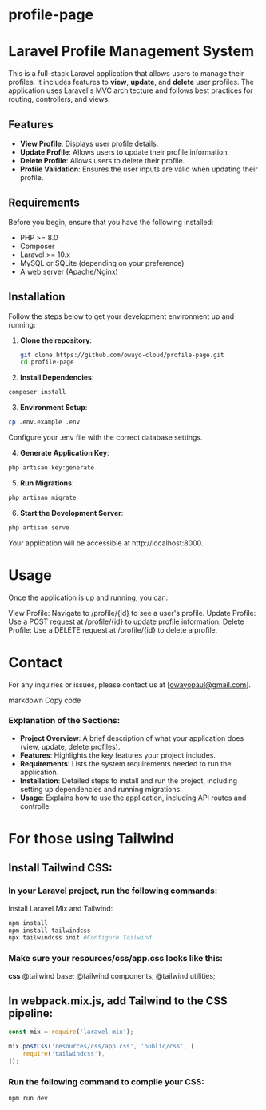 # profile-page
# Laravel Profile Management System

This is a full-stack Laravel application that allows users to manage their profiles. It includes features to **view**, **update**, and **delete** user profiles. The application uses Laravel's MVC architecture and follows best practices for routing, controllers, and views.

## Features

- **View Profile**: Displays user profile details.
- **Update Profile**: Allows users to update their profile information.
- **Delete Profile**: Allows users to delete their profile.
- **Profile Validation**: Ensures the user inputs are valid when updating their profile.

## Requirements

Before you begin, ensure that you have the following installed:

- PHP >= 8.0
- Composer
- Laravel >= 10.x
- MySQL or SQLite (depending on your preference)
- A web server (Apache/Nginx)

## Installation

Follow the steps below to get your development environment up and running:

1. **Clone the repository**:

   ```bash
   git clone https://github.com/owayo-cloud/profile-page.git
   cd profile-page 

2. **Install Dependencies**:

```bash
composer install
```

3. **Environment Setup**:

```bash
cp .env.example .env
```
Configure your .env file with the correct database settings.

4. **Generate Application Key**:

```bash
php artisan key:generate
```

5. **Run Migrations**:

```bash
php artisan migrate
```

6. **Start the Development Server**:

```bash
php artisan serve
```
Your application will be accessible at http://localhost:8000.

# Usage
Once the application is up and running, you can:

View Profile: Navigate to /profile/{id} to see a user's profile.
Update Profile: Use a POST request at /profile/{id} to update profile information.
Delete Profile: Use a DELETE request at /profile/{id} to delete a profile.

# Contact
For any inquiries or issues, please contact us at [owayopaul@gmail.com].

markdown
Copy code

### Explanation of the Sections:

- **Project Overview**: A brief description of what your application does (view, update, delete profiles).
- **Features**: Highlights the key features your project includes.
- **Requirements**: Lists the system requirements needed to run the application.
- **Installation**: Detailed steps to install and run the project, including setting up dependencies and running migrations.
- **Usage**: Explains how to use the application, including API routes and controlle

# For those using Tailwind
## Install Tailwind CSS:
### In your Laravel project, run the following commands:

Install Laravel Mix and Tailwind:
```bash
npm install
npm install tailwindcss
npx tailwindcss init #Configure Tailwind
```

### Make sure your resources/css/app.css looks like this:

**css**
@tailwind base;
@tailwind components;
@tailwind utilities;

## In webpack.mix.js, add Tailwind to the CSS pipeline:

```js
const mix = require('laravel-mix');

mix.postCss('resources/css/app.css', 'public/css', [
    require('tailwindcss'),
]);
```
### Run the following command to compile your CSS:
```bash
npm run dev
```
